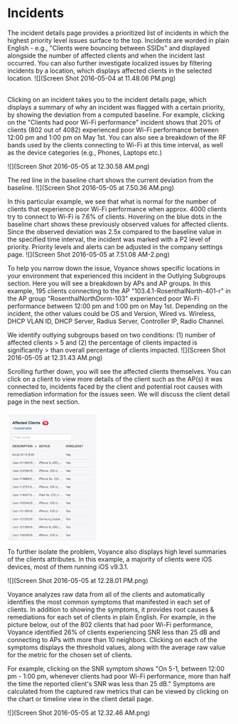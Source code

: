 # Incidents

The incident details page provides a prioritized list of incidents in which the highest priority level issues surface to the top.
Incidents are worded in plain English - e.g., "Clients were bouncing between SSIDs" and displayed alongside the number of affected clients and when the incident last occurred. You can also further investigate localized issues by filtering incidents by a location, which displays affected clients in the selected location.
![](Screen Shot 2016-05-04 at 11.48.06 PM.png)

<br>
Clicking on an incident takes you to the incident details page, which displays a summary of why an incident was flagged with a certain priority, by showing the deviation from a computed baseline.  For example, clicking on the "Clients had poor Wi-Fi performance" incident shows that 20% of clients (802 out of 4082) experienced poor Wi-Fi performance between 12:00 pm and 1:00 pm on May 1st. You can also see a breakdown of the RF bands used by the clients connecting to Wi-Fi at this time interval, as well as the device categories (e.g., Phones, Laptops etc.)

![](Screen Shot 2016-05-05 at 12.30.58 AM.png)

The red line in the baseline chart shows the current deviation from the baseline.
![](Screen Shot 2016-05-05 at 7.50.36 AM.png)

In this particular example, we see that what is normal for the number of clients that experience poor Wi-Fi performance when approx. 4000 clients try to connect to Wi-Fi is 7.6% of clients. Hovering on the blue dots in the baseline chart shows these previously observed values for affected clients. Since the observed deviation was 2.5x compared to the baseline value in the specified time interval, the incident was marked with a P2 level of priority. Priority levels and alerts can be adjusted in the company settings page.
![](Screen Shot 2016-05-05 at 7.51.08 AM-2.png)

To help you narrow down the issue, Voyance shows specific locations in your environment that experienced this incident in the Outlying Subgroups section. Here you will see a breakdown by APs and AP groups. In this example, 195 clients connecting to the AP "103.4.1-RosenthalNorth-401-r" in the AP group "RosenthalNorthDorm-103" experienced poor Wi-Fi performance between 12:00 pm and 1:00 pm on May 1st. Depending on the incident, the other values could be OS and Version, Wired vs. Wireless, DHCP VLAN ID, DHCP Server, Radius Server, Controller IP, Radio Channel. 

We identify outlying subgroups based on two conditions: (1) number of affected clients > 5 and (2) the percentage of clients impacted is significantly > than overall percentage of clients impacted.
![](Screen Shot 2016-05-05 at 12.31.43 AM.png)

Scrolling further down, you will see the affected clients themselves.  You can click on a client to view more details of the client such as the AP(s) it was connected to, incidents faced by the client and potential root causes with remediation information for the issues seen. We will discuss the client detail page in the next section.

<img src="Screen Shot 2016-05-16 at 10.23.58 AM.png" width="200"/>

To further isolate the problem, Voyance also displays high level summaries of the clients attributes. In this example, a majority of clients were iOS devices, most of them running iOS v9.3.1. 

![](Screen Shot 2016-05-05 at 12.28.01 PM.png)

Voyance analyzes raw data from all of the clients and automatically identifies the most common symptoms that manifested in each set of clients. In addition to showing the symptoms, it provides root causes & remediations for each set of clients in plain English.
For example, in the picture below, out of the 802 clients that had poor Wi-Fi performance, Voyance identified 26% of clients experiencing SNR less than 25 dB and connecting to APs with more than 10 neighbors. Clicking on each of the symptoms displays the threshold values, along with the average raw value for the metric for the chosen set of clients.  

For example, clicking on the SNR symptom shows "On 5-1, between 12:00 pm - 1:00 pm, whenever clients had poor Wi-Fi performance, more than half the time the reported client's SNR was less than 25 dB."
Symptoms are calculated from the captured raw metrics that can be viewed by clicking on the chart or timeline view in the client detail page.

![](Screen Shot 2016-05-05 at 12.32.46 AM.png)
